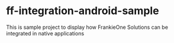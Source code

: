 # ff-integration-android-sample

This is sample project to display how FrankieOne Solutions can be integrated in native applications
